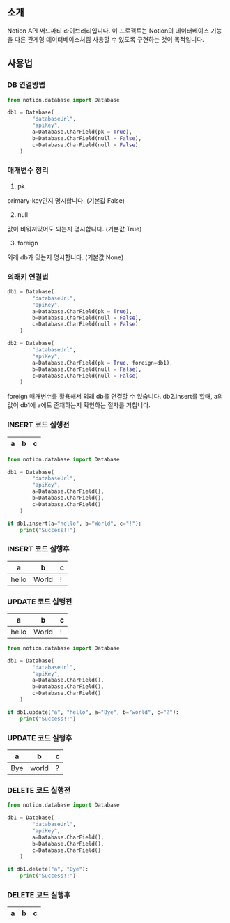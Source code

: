 ## 소개

Notion API 써드파티 라이브러리입니다. 이 프로젝트는 Notion의 데이터베이스 기능을 다른 관계형 데이터베이스처럼 사용할 수 있도록 구현하는 것이 목적입니다.

## 사용법

### DB 연결방법
```py
from notion.database import Database

db1 = Database(
        "databaseUrl",
        "apiKey",
        a=Database.CharField(pk = True),
        b=Database.CharField(null = False),
        c=Database.CharField(null = False)
    )
```

### 매개변수 정리
1. pk

primary-key인지 명시합니다.
(기본값 False)

2. null

값이 비워져있어도 되는지 명시합니다.
(기본값 True)

3. foreign

외래 db가 있는지 명시합니다.
(기본값 None)

### 외래키 연결법
```py
db1 = Database(
        "databaseUrl",
        "apiKey",
        a=Database.CharField(pk = True),
        b=Database.CharField(null = False),
        c=Database.CharField(null = False)
    )

db2 = Database(
        "databaseUrl",
        "apiKey",
        a=Database.CharField(pk = True, foreign=db1),
        b=Database.CharField(null = False),
        c=Database.CharField(null = False)
    )
```

foreign 매개변수를 활용해서 외래 db를 연결할 수 있습니다.
db2.insert를 할때, a의 값이 db1에 a에도 존재하는지 확인하는 절차를 거칩니다. 

### INSERT 코드 실행전
|a|b|c|
|-|-|-|
```py
from notion.database import Database

db1 = Database(
        "databaseUrl",
        "apiKey",
        a=Database.CharField(),
        b=Database.CharField(),
        c=Database.CharField()
    )

if db1.insert(a="hello", b="World", c="!"):
    print("Success!!")
```
### INSERT 코드 실행후
|a|b|c|
|-|-|-|
|hello|World|!|

### UPDATE 코드 실행전
|a|b|c|
|-|-|-|
|hello|World|!|

```py
from notion.database import Database

db1 = Database(
        "databaseUrl",
        "apiKey",
        a=Database.CharField(),
        b=Database.CharField(),
        c=Database.CharField()
    )

if db1.update("a", "hello", a="Bye", b="world", c="?"):
    print("Success!!")
```

### UPDATE 코드 실행후
|a|b|c|
|-|-|-|
|Bye|world|?|

### DELETE 코드 실행전

```py
from notion.database import Database

db1 = Database(
        "databaseUrl",
        "apiKey",
        a=Database.CharField(),
        b=Database.CharField(),
        c=Database.CharField()
    )

if db1.delete("a", "Bye"):
    print("Success!!")
```

### DELETE 코드 실행후
|a|b|c|
|-|-|-|